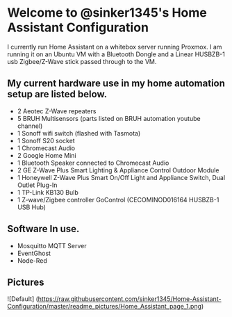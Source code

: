 # Welcome to @sinker1345's Home Assistant Configuration

I currently run Home Assistant on a whitebox server running Proxmox. I am running it on an Ubuntu VM with a Bluetooth Dongle and a Linear HUSBZB-1 usb Zigbee/Z-Wave stick passed through to the VM.

## My current hardware use in my home automation setup are listed below.

- 2 Aeotec Z-Wave repeaters
- 5 BRUH Multisensors (parts listed on BRUH automation youtube channel)
- 1 Sonoff wifi switch (flashed with Tasmota)
- 1 Sonoff S20 socket
- 1 Chromecast Audio
- 2 Google Home Mini
- 1 Bluetooth Speaker connected to Chromecast Audio
- 2 GE Z-Wave Plus Smart Lighting & Appliance Control Outdoor Module
- 1 Honeywell Z-Wave Plus Smart On/Off Light and Appliance Switch, Dual Outlet Plug-In
- 1 TP-Link KB130 Bulb
- 1 Z-wave/Zigbee controller GoControl (CECOMINOD016164 HUSBZB-1 USB Hub)

## Software In use.
- Mosquitto MQTT Server
- EventGhost
- Node-Red

## Pictures

![Default] (https://raw.githubusercontent.com/sinker1345/Home-Assistant-Configuration/master/readme_pictures/Home_Assistant_page_1.png)
